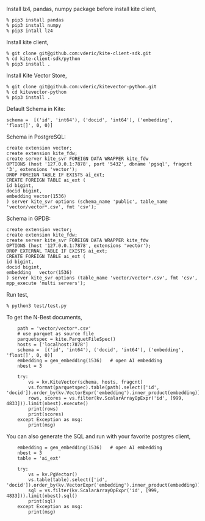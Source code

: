 Install lz4, pandas, numpy package before install kite client,

```
% pip3 install pandas
% pip3 install numpy
% pip3 intall lz4
```

Install kite client,

```
% git clone git@github.com:vderic/kite-client-sdk.git
% cd kite-client-sdk/python
% pip3 install .
```

Install Kite Vector Store,

```
% git clone git@github.com:vderic/kitevector-python.git
% cd kitevector-python
% pip3 install .
```

Default Schema in Kite:
```
schema =  [('id', 'int64'), ('docid', 'int64'), ('embedding', 'float[]', 0, 0)]
```

Schema in PostgreSQL:
```
create extension vector;
create extension kite_fdw;
create server kite_svr FOREIGN DATA WRAPPER kite_fdw
OPTIONS (host '127.0.0.1:7878', port '5432', dbname 'pgsql', fragcnt '3', extensions 'vector');
DROP FOREIGN TABLE IF EXISTS ai_ext;
CREATE FOREIGN TABLE ai_ext (
id bigint,
docid bigint,
embedding vector(1536)
) server kite_svr options (schema_name 'public', table_name 'vector/vector*.csv', fmt 'csv');
```

Schema in GPDB:
```
create extension vector;
create extension kite_fdw;
create server kite_svr FOREIGN DATA WRAPPER kite_fdw
OPTIONS (host '127.0.0.1:7878', extensions 'vector');
DROP EXTERNAL TABLE IF EXISTS ai_ext;
CREATE FOREIGN TABLE ai_ext (
id bigint,
docid bigint,
embedding   vector(1536)
) server kite_svr options (table_name 'vector/vector*.csv', fmt 'csv', mpp_execute 'multi servers');
```


Run test,

```
% python3 test/test.py
```

To get the N-Best documents,

```
	path = 'vector/vector*.csv'
	# use parquet as source file
	parquetspec = kite.ParquetFileSpec()
	hosts = ['localhost:7878']
	schema =  [('id', 'int64'), ('docid', 'int64'), ('embedding', 'float[]', 0, 0)]
	embedding = gen_embedding(1536)   # open AI embedding
	nbest = 3

	try:
		vs = kv.KiteVector(schema, hosts, fragcnt)
		vs.format(parquetspec).table(path).select(['id', 'docid']).order_by(kv.VectorExpr('embedding').inner_product(embedding))
		rows, scores = vs.filter(kv.ScalarArrayOpExpr('id', [999, 4833])).limit(nbest).execute()
		print(rows)
		print(scores)
	except Exception as msg:
		print(msg)
```

You can also generate the SQL and run with your favorite postgres client,

```
	embedding = gen_embedding(1536)   # open AI embedding
	nbest = 3
	table = 'ai_ext'

	try:
		vs = kv.PgVector()
		vs.table(table).select(['id', 'docid']).order_by(kv.VectorExpr('embedding').inner_product(embedding))
		sql = vs.filter(kv.ScalarArrayOpExpr('id', [999, 4833])).limit(nbest).sql()
		print(sql)
	except Exception as msg:
		print(msg)
```


